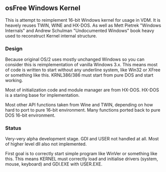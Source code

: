 ## osFree Windows Kernel

This is attempt to reimplement 16-bit Windows kernel for usage in VDM.
It is heavely reuses TWIN, WINE and HX-DOS. As well as Mett Pietrek
"Windows Internals" and Andrew Schulman "Undocumented Windows" book
heavy used to reconstruct Kernel internal structure.

### Design

Because original OS/2 uses mostly unchanged Windows so you can consider
this is reimplementation of vanilla Windows 3.x. This means most of
code is written to start without any underline system, like Win32 or
XFree or something like this. KRNL386/386 must start from pure DOS and
start working.

Most of initialization code and module manager are from HX-DOS. HX-DOS
is a staring base for implementation.

Most other API functions taken from Wine and TWIN, depending on how hard to
port to pure 16-bit environment. Many functions ported back to pure DOS 16-bit
environment.

### Status

Very-very alpha development stage. GDI and USER not handled at all. Most of higher
level dll also not implemented.

First goal is to correctly start simple program like WinVer or something like this.
This means KERNEL must correctly load and initialise drivers (system, mouse, keyboard)
and GDI.EXE with USER.EXE.
